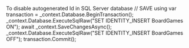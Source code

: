 To disable autogenerated Id in SQL Server database
// SAVE
using var transaction = _context.Database.BeginTransaction();
_context.Database.ExecuteSqlRaw("SET IDENTITY_INSERT BoardGames ON");
await _context.SaveChangesAsync();
_context.Database.ExecuteSqlRaw("SET IDENTITY_INSERT BoardGames OFF");
transaction.Commit();
